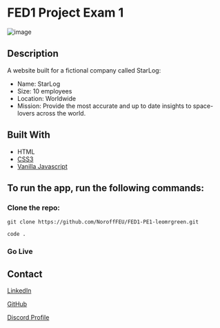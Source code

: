 # FED1 Project Exam 1

![image](https://i.ibb.co/WHN8mYB/project-Xgetit.png)

## Description
A website built for a fictional company called StarLog: 
  - Name: StarLog
  - Size: 10 employees
  - Location: Worldwide
  - Mission: Provide the most accurate and up to date insights to space-lovers across the world.


## Built With
  - HTML
  - [CSS3](https://www.w3.org/Style/CSS/)
  - [Vanilla Javascript](https://www.javascript.com/)

## To run the app, run the following commands:

### Clone the repo:

```
git clone https://github.com/NoroffFEU/FED1-PE1-leomrgreen.git
```

```
code .
```

### Go Live

## Contact

[LinkedIn](https://www.linkedin.com/in/leo-jonsson-b98048304/)

[GitHub](https://github.com/leomrgreen)

[Discord Profile](https://discordapp.com/users/249243279827271680)


